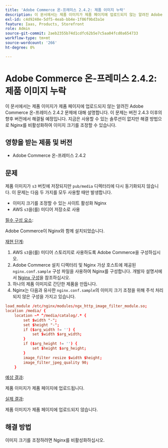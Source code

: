 ```yaml
---
title: 'Adobe Commerce 온-프레미스 2.4.2: 제품 이미지 누락'
description: 이 문서에서는 제품 이미지가 제품 페이지에 업로드되지 않는 알려진 Adobe Commerce 온-프레미스 2.4.2 문제에 대해 설명합니다. 이 문제는 버전 2.4.3 이후의 향후 버전에서 해결될 예정입니다. 지금은 사용할 수 있는 솔루션이 없지만 해결 방법으로 Nginx를 비활성화하여 이미지 크기를 조정할 수 있습니다.
exl-id: c4d9240e-5df5-4eab-bb4e-1f06f9bd3a1e
feature: Iaas, Products, Storefront
role: Admin
source-git-commit: 2aeb2355b74d1cdfc62b5e7c5aa04fcd0a654733
workflow-type: tm+mt
source-wordcount: '266'
ht-degree: 0%

---
```


# Adobe Commerce 온-프레미스 2.4.2: 제품 이미지 누락

이 문서에서는 제품 이미지가 제품 페이지에 업로드되지 않는 알려진 Adobe Commerce 온-프레미스 2.4.2 문제에 대해 설명합니다. 이 문제는 버전 2.4.3 이후의 향후 버전에서 해결될 예정입니다. 지금은 사용할 수 있는 솔루션이 없지만 해결 방법으로 Nginx를 비활성화하여 이미지 크기를 조정할 수 있습니다.

## 영향을 받는 제품 및 버전

* Adobe Commerce 온-프레미스 2.4.2

## 문제

제품 이미지가 `s3` 버킷에 저장되지만 `pub/media` 디렉터리에 다시 동기화되지 않습니다. 이 문제는 다음 두 가지를 모두 사용할 때만 발생합니다.

* 이미지 크기를 조정할 수 있는 사이트 활성화 Nginx
* AWS `s3`을(를) 미디어 저장소로 사용

<u>필수 구성 요소</u>:

Adobe Commerce이 Nginx와 함께 설치되었습니다.

<u>재현 단계</u>:

1. AWS `s3`을(를) 미디어 스토리지로 사용하도록 Adobe Commerce을 구성하십시오.
1. Adobe Commerce 설치 디렉터리 및 Nginx 가상 호스트에 제공된 `nginx.conf.sample` 구성 파일을 사용하여 Nginx를 구성합니다. 개발자 설명서에서 [Nginx 구성](https://experienceleague.adobe.com/ko/docs/commerce-operations/installation-guide/prerequisites/web-server/nginx)을 참조하십시오.
1. 하나의 제품 이미지로 간단한 제품을 만듭니다.
1. Nginx는 다음과 유사한 `nginx.conf.sample`의 이미지 크기 조정을 위해 주석 처리되지 않은 구성을 가지고 있습니다.

```conf
load_module /etc/nginx/modules/ngx_http_image_filter_module.so;
location /media/ {
    location ~* ^/media/catalog/.* {
        set $width "-";
        set $height "-";
        if ($arg_width != '') {
            set $width $arg_width;
        }
        if ($arg_height != '') {
            set $height $arg_height;
        }
        image_filter resize $width $height;
        image_filter_jpeg_quality 90;
    }
```

<u>예상 결과</u>:

제품 이미지가 제품 페이지에 업로드됩니다.

<u>실제 결과</u>:

제품 이미지가 제품 페이지에 업로드되지 않습니다.

## 해결 방법

이미지 크기를 조정하려면 Nginx를 비활성화하십시오.
